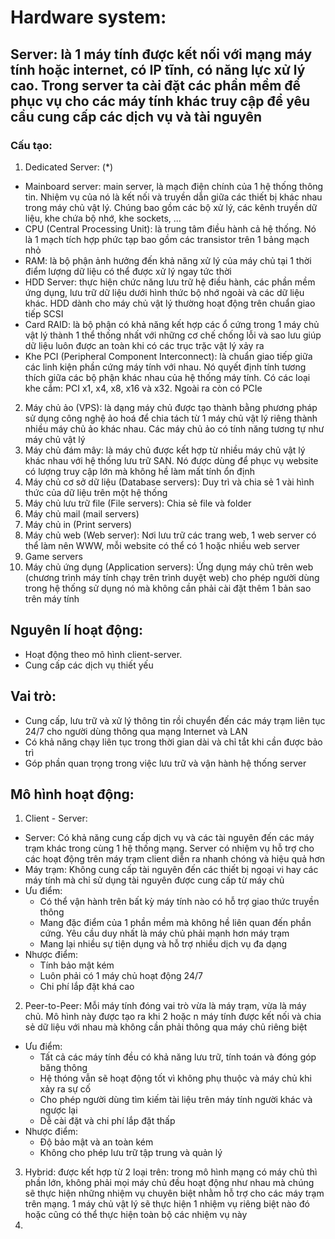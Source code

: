 # Hardware system:
## Server: là 1 máy tính được kết nối với mạng máy tính hoặc internet, có IP tĩnh, có năng lực xử lý cao. Trong server ta cài đặt các phần mềm để phục vụ cho các máy tính khác truy cập để yêu cầu cung cấp các dịch vụ và tài nguyên
### Cấu tạo:
1. Dedicated Server: (*)
- Mainboard server: main server, là mạch điện chính của 1 hệ thống thông tin. Nhiệm vụ của nó là kết nối và truyền dẫn giữa các thiết bị khác nhau trong máy chủ vật lý. Chúng bao gồm các bộ xử lý, các kênh truyền dữ liệu, khe chứa bộ nhớ, khe sockets, ...
- CPU (Central Processing Unit): là trung tâm điều hành cả hệ thống. Nó là 1 mạch tích hợp phức tạp bao gồm các transistor trên 1 bảng mạch nhỏ
- RAM: là bộ phận ảnh hưởng đến khả năng xử lý của máy chủ tại 1 thời điểm lượng dữ liệu có thể được xử lý ngay tức thời
-  HDD Server: thực hiện chức năng lưu trữ hệ điều hành, các phần mềm ứng dụng, lưu trữ dữ liệu dưới hình thức bộ nhớ ngoài và các dữ liệu khác. HDD dành cho máy chủ vật lý thường hoạt động trên chuẩn giao tiếp SCSI
-  Card RAID: là bộ phận có khả năng kết hợp các ổ cứng trong 1 máy chủ vật lý thành 1 thể thống nhất với những cơ chế chống lỗi và sao lưu giúp dữ liệu luôn được an toàn khi có các trục trặc vật lý xảy ra
-  Khe PCI (Peripheral Component Interconnect): là chuẩn giao tiếp giữa các linh kiện phần cứng máy tính với nhau. Nó quyết định tính tương thích giữa các bộ phận khác nhau của hệ thống máy tính. Có các loại khe cắm: PCI x1, x4, x8, x16 và x32. Ngoài ra còn có PCIe
2. Máy chủ ảo (VPS): là dạng máy chủ được tạo thành bằng phương pháp sử dụng công nghệ ảo hoá để chia tách từ 1 máy chủ vật lý riêng thành nhiều máy chủ ảo khác nhau. Các máy chủ ảo có tính năng tương tự như máy chủ vật lý
3. Máy chủ đám mây: là máy chủ được kết hợp từ nhiều máy chủ vật lý khác nhau với hệ thống lưu trữ SAN. Nó được dùng để phục vụ website có lượng truy cập lớn mà không hề làm mất tính ổn định
4. Máy chủ cơ sở dữ liệu (Database servers): Duy trì và chia sẻ 1 vài hình thức của dữ liệu trên một hệ thống
5. Máy chủ lưu trữ file (File servers): Chia sẻ file và folder
6. Máy chủ mail (mail servers) 
7. Máy chủ in (Print servers)
8. Máy chủ web (Web server): Nơi lưu trữ các trang web, 1 web server có thể làm nên WWW, mỗi website có thể có 1 hoặc nhiều web server
9. Game servers
10. Máy chủ ứng dụng (Application servers): Ứng dụng máy chủ trên web (chương trình máy tính chạy trên trình duyệt web) cho phép người dùng trong hệ thống sử dụng nó mà không cần phải cài đặt thêm 1 bản sao trên máy tính

## Nguyên lí hoạt động:
- Hoạt động theo mô hình client-server.
- Cung cấp các dịch vụ thiết yếu

## Vai trò:
- Cung cấp, lưu trữ và xử lý thông tin rồi chuyển đến các máy trạm liên tục 24/7 cho người dùng thông qua mạng Internet và LAN
- Có khả năng chạy liên tục trong thời gian dài và chỉ tắt khi cần được bảo trì
- Góp phần quan trọng trong việc lưu trữ và vận hành hệ thống server

## Mô hình hoạt động: 
1. Client - Server:
- Server: Có khả năng cung cấp dịch vụ và các tài nguyên đến các máy trạm khác trong cùng 1 hệ thống mạng. Server có nhiệm vụ hỗ trợ cho các hoạt động trên máy trạm client diễn ra nhanh chóng và hiệu quả hơn
- Máy trạm: Không cung cấp tài nguyên đến các thiết bị ngoại vi hay các máy tính mà chỉ sử dụng tài nguyên được cung cấp từ máy chủ
- Ưu điểm:
  - Có thể vận hành trên bất kỳ máy tính nào có hỗ trợ giao thức truyền thông
  - Mang đặc điểm của 1 phần mềm mà không hề liên quan đến phần cứng. Yêu cầu duy nhất là máy chủ phải mạnh hơn máy trạm
  - Mang lại nhiều sự tiện dụng và hỗ trợ nhiều dịch vụ đa dạng
- Nhược điểm:
  - Tính bảo mật kém
  - Luôn phải có 1 máy chủ hoạt động 24/7
  - Chi phí lắp đặt khá cao
    
2. Peer-to-Peer: Mỗi máy tính đóng vai trò vừa là máy trạm, vừa là máy chủ. Mô hình này được tạo ra khi 2 hoặc n máy tính được kết nối và chia sẻ dữ liệu với nhau mà không cần phải thông qua máy chủ riêng biệt
- Ưu điểm:
  - Tất cả các máy tính đều có khả năng lưu trữ, tính toán và đóng góp băng thông
  - Hệ thóng vẫn sẽ hoạt động tốt vì không phụ thuộc và máy chủ khi xảy ra sự cố
  - Cho phép người dùng tìm kiếm tài liệu trên máy tính người khác và ngược lại
  - Dễ cài đặt và chi phí lắp đặt thấp
- Nhược điểm:
  - Độ bảo mật và an toàn kém
  - Không cho phép lưu trữ tập trung và quản lý

3. Hybrid: được kết hợp từ 2 loại trên: trong mô hình mạng có máy chủ thì phần lớn, không phải mọi máy chủ đều hoạt động như nhau mà chúng sẽ thực hiện những nhiệm vụ chuyên biệt nhằm hỗ trợ cho các máy trạm trên mạng. 1 máy chủ vật lý sẽ thực hiện 1 nhiệm vụ riêng biệt nào đó hoặc cũng có thể thực hiện toàn bộ các nhiệm vụ này
4. 
